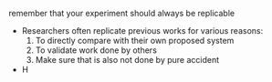 remember that your experiment should always be replicable

- Researchers often replicate previous works for various reasons:
	1. To directly compare with their own proposed system
	2. To validate work done by others 
	3. Make sure that is also not done by pure accident
- H
